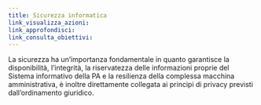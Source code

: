 ```yaml
---
title: Sicurezza informatica
link_visualizza_azioni:
link_approfondisci:
link_consulta_obiettivi:
---
```


La sicurezza ha un’importanza fondamentale in quanto garantisce la
disponibilità, l’integrità, la riservatezza delle informazioni proprie del
Sistema informativo della PA e la resilienza della complessa macchina
amministrativa, è inoltre direttamente collegata ai principi di privacy previsti
dall’ordinamento giuridico.
